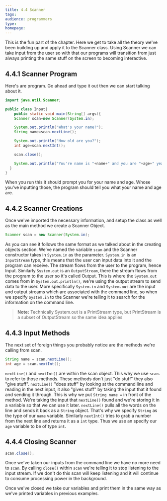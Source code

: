 ```yaml
---
title: 4.4 Scanner
tags:
audience: programmers
type:
homepage:
---
```

This is the fun part of the chapter. Here we get to take all the theory we've been building up and apply it to the Scanner class. Using Scanner we can take input from the user so with that our programs will transition from just always printing the same stuff on the screen to becoming interactive.

## 4.4.1 Scanner Program

Here's are program. Go ahead and type it out then we can start talking about it.

~~~java
import java.util.Scanner;

public class Input{
	public static void main(String[] args){
    Scanner scan=new Scanner(System.in);

    System.out.println("What's your name?");
    String name=scan.nextLine();

    System.out.println("How old are you?");
    int age=scan.nextInt();

    scan.close();

    System.out.println("You're name is "+name+" and you are "+age+" years old");
  }
}
~~~

When you run this it should prompt you for your name and age. Whose you've inputting those, the program should tell you what your name and age are.

## 4.4.2 Scanner Creations

Once we've imported the necessary information, and setup the class as well as the main method we create a Scanner Object.

~~~java
Scanner scan = new Scanner(System.in);
~~~

As you can see it follows the same format as we talked about in the creating objects section.	We've named the variable `scan` and the Scanner constructor takes in `System.in` as the parameter. `System.in` is an `InputStream` type, this means that the user can input data into it and the program can receive. The stream flows from the user to the program, hence Input. Similarly `System.out` is an `OutputStream`, there the stream flows from the program to the user so it's called Output. This is where the `System.out` comes from in `System.out.println()`, we're using the output stream to send data to the user. More specifically `System.in` and `System.out` are the input and output streams which are associated with the command line, so when we specify `System.in` to the Scanner we're telling it to search for the information on the command line.

> **Note:** Technically System.out is a PrintStream type, but PrintStream is a subset of OutputStream so the same idea applies

## 4.4.3 Input Methods

The next set of foreign things you probably notice are the methods we're calling from scan.

~~~java
String name = scan.nextLine();
int age = scan.nextInt();
~~~

`nextLine()` and `nextInt()` are within the scan object. This why we use `scan.` to refer to those methods. These methods don't just "do stuff" they also "give stuff". `nextLine()` "does stuff" by looking at the command line and reading in the next input, it also "gives stuff" by taking the input that it found and sending it through. This is why we put `String name =` in front of the method. We're taking the input that `nextLine()` found and we're storing it in a variable so that we can use it later. `nextLine()` pulls all the words on the line and sends it back as a `String` object. That's why we specify `String` as the type of our `name` variable. Similarly `nextInt()` tries to grab a number from the next line and returns it as a `int` type. Thus we use an specify our `age` variable to be of type `int`.

## 4.4.4 Closing Scanner

~~~java
scan.close();
~~~

Once we've taken our inputs from the command line we have no more need to `scan`. By calling `close()` within `scan` we're telling it to stop listening to the input stream. If we don't do this scan will keep listening and it will continue to consume processing power in the background.

Once we've closed we take our variables and print them in the same way as we've printed variables in previous examples.
